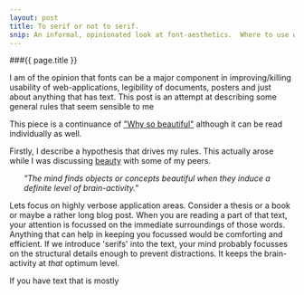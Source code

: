 ```yaml
---
layout: post
title: To serif or not to serif.
snip: An informal, opinionated look at font-aesthetics.  Where to use which font, why some fonts are "easier on the eyes" and similar questions.
---
```


###{{ page.title }}

I am of the opinion that fonts can be a major component in
improving/killing usability of web-applications, legibility of
documents, posters and just about anything that has text. This post is
an attempt at describing some general rules that seem sensible to me

This piece is a continuance of ["Why so beautiful"][1] although it can
be read individually as well. 

Firstly, I describe a hypothesis that drives my rules.  This actually
arose while I was discussing [beauty][1] with some of my peers.  

<div style="width: 90%; margin:auto;">

_"The mind finds objects or concepts beautiful when they induce a
definite level of brain-activity."_

</div>

Lets focus on highly verbose application areas.  Consider a thesis or
a book or maybe a rather long blog post.  When you are reading a part
of that text, your attention is focussed on the immediate surroundings
of those words.  Anything that can help in keeping you focussed would
be comforting and efficient.  If we introduce 'serifs' into the text,
your mind probably focusses on the structural details enough to
prevent distractions.  It keeps the brain-activity at _that_ optimum
level.

If you have text that is mostly

[1]: /archive/7.html
